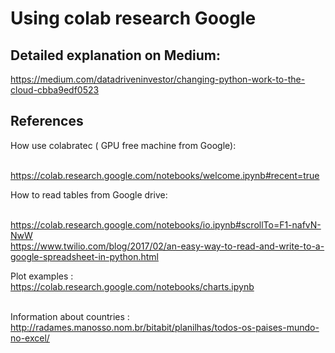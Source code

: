 # Using colab research Google



## Detailed explanation on Medium:
https://medium.com/datadriveninvestor/changing-python-work-to-the-cloud-cbba9edf0523

## References

How use colabratec ( GPU free machine from Google):

<br/>https://colab.research.google.com/notebooks/welcome.ipynb#recent=true

How to read tables from Google drive:

<br/>https://colab.research.google.com/notebooks/io.ipynb#scrollTo=F1-nafvN-NwW 
<br/>https://www.twilio.com/blog/2017/02/an-easy-way-to-read-and-write-to-a-google-spreadsheet-in-python.html 

Plot examples :
<br/>https://colab.research.google.com/notebooks/charts.ipynb 

<br/>Information about countries :
<br/>http://radames.manosso.nom.br/bitabit/planilhas/todos-os-paises-mundo-no-excel/
